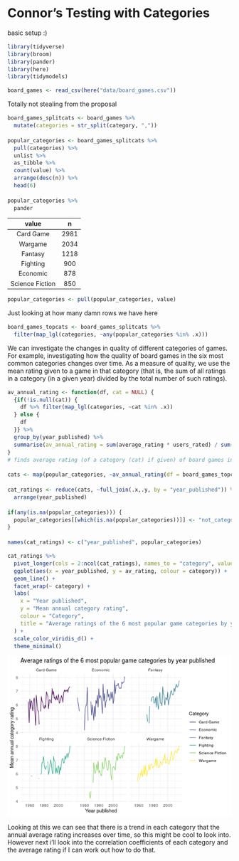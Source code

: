 Connor’s Testing with Categories
================

basic setup :)

``` r
library(tidyverse)
library(broom)
library(pander)
library(here)
library(tidymodels)
```

``` r
board_games <- read_csv(here("data/board_games.csv"))
```

Totally not stealing from the proposal

``` r
board_games_splitcats <- board_games %>% 
  mutate(categories = str_split(category, ","))

popular_categories <- board_games_splitcats %>%
  pull(categories) %>%
  unlist %>%
  as_tibble %>%
  count(value) %>%
  arrange(desc(n)) %>%
  head(6)

popular_categories %>%
  pander
```

|      value      |  n   |
| :-------------: | :--: |
|    Card Game    | 2981 |
|     Wargame     | 2034 |
|     Fantasy     | 1218 |
|    Fighting     | 900  |
|    Economic     | 878  |
| Science Fiction | 850  |

``` r
popular_categories <- pull(popular_categories, value)
```

Just looking at how many damn rows we have here

``` r
board_games_topcats <- board_games_splitcats %>% 
  filter(map_lgl(categories, ~any(popular_categories %in% .x)))
```

We can investigate the changes in quality of different categories of
games. For example, investigating how the quality of board games in the
six most common categories changes over time. As a measure of quality,
we use the mean rating given to a game in that category (that is, the
sum of all ratings in a category (in a given year) divided by the total
number of such ratings).

``` r
av_annual_rating <- function(df, cat = NULL) {
  {if(!is.null(cat)) {
    df %>% filter(map_lgl(categories, ~cat %in% .x))
  } else {
    df
  }} %>% 
  group_by(year_published) %>% 
  summarise(av_annual_rating = sum(average_rating * users_rated) / sum(users_rated))
}
# finds average rating (of a category (cat) if given) of board games in dataframe given (df) for each year in which a board game of that category was published. Output is a dataframe. df must have columns `year published`, `categories` (a `list` of categories), `average_rating` and `year_published`. 

cats <- map(popular_categories, ~av_annual_rating(df = board_games_topcats, cat = .))

cat_ratings <- reduce(cats, ~full_join(.x,.y, by = "year_published")) %>% 
  arrange(year_published)

if(any(is.na(popular_categories))) {
  popular_categories[[which(is.na(popular_categories))]] <- "not_categorised"
} 

names(cat_ratings) <- c("year_published", popular_categories)
```

``` r
cat_ratings %>% 
  pivot_longer(cols = 2:ncol(cat_ratings), names_to = "category", values_to = "av_rating") %>% 
  ggplot(aes(x = year_published, y = av_rating, colour = category)) + 
  geom_line() +
  facet_wrap(~ category) +
  labs(
    x = "Year published", 
    y = "Mean annual category rating", 
    colour = "Category", 
    title = "Average ratings of the 6 most popular game categories by year published"
  ) + 
  scale_color_viridis_d() +
  theme_minimal()
```

![](Connor_files/figure-gfm/top-cats-over-time-plot-1.png)<!-- -->

Looking at this we can see that there is a trend in each category that
the annual average rating increases over time, so this might be cool to
look into. However next i’ll look into the correlation coefficients of
each category and the average rating if I can work out how to do that.
